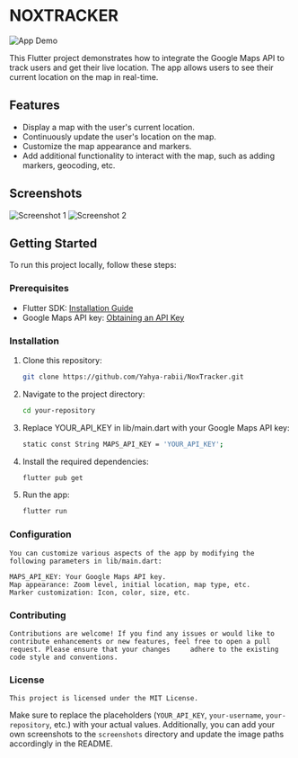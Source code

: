 # NOXTRACKER

![App Demo](demo.png)

This Flutter project demonstrates how to integrate the Google Maps API to track users and get their live location. The app allows users to see their current location on the map in real-time.

## Features

- Display a map with the user's current location.
- Continuously update the user's location on the map.
- Customize the map appearance and markers.
- Add additional functionality to interact with the map, such as adding markers, geocoding, etc.

## Screenshots

![Screenshot 1](screenshots/screenshot1.png)
![Screenshot 2](screenshots/screenshot2.png)

## Getting Started

To run this project locally, follow these steps:

### Prerequisites

- Flutter SDK: [Installation Guide](https://flutter.dev/docs/get-started/install)
- Google Maps API key: [Obtaining an API Key](https://developers.google.com/maps/documentation/javascript/get-api-key)

### Installation

1. Clone this repository:

   ```bash
   git clone https://github.com/Yahya-rabii/NoxTracker.git
2. Navigate to the project directory:
      ```bash 
      cd your-repository
3. Replace YOUR_API_KEY in lib/main.dart with your Google Maps API key:
      ```bash 
      static const String MAPS_API_KEY = 'YOUR_API_KEY';
4. Install the required dependencies:
      ```bash 
      flutter pub get
5. Run the app:
      ```bash 
      flutter run
### Configuration
    You can customize various aspects of the app by modifying the following parameters in lib/main.dart:

    MAPS_API_KEY: Your Google Maps API key.
    Map appearance: Zoom level, initial location, map type, etc.
    Marker customization: Icon, color, size, etc.
    
### Contributing
    Contributions are welcome! If you find any issues or would like to contribute enhancements or new features, feel free to open a pull request. Please ensure that your changes     adhere to the existing code style and conventions.
### License
    This project is licensed under the MIT License.
    
Make sure to replace the placeholders (`YOUR_API_KEY`, `your-username`, `your-repository`, etc.) with your actual values. Additionally, you can add your own screenshots to the `screenshots` directory and update the image paths accordingly in the README.

      

